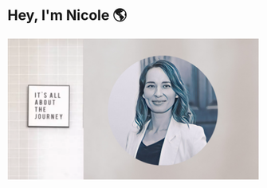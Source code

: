 # Hey, I'm Nicole :earth_americas:

<img src="https://github.com/NicoleHoerner/NicoleHoerner/blob/main/Nicole%20Readme%20Titel.png" alt="Image showing Nicole Hoerner">

<!--
**NicoleHoerner/NicoleHoerner** is a ✨ _special_ ✨ repository because its `README.md` (this file) appears on your GitHub profile.

Here are some ideas to get you started:

- 🔭 I’m currently working on ...
- 🌱 I’m currently learning ...
- 👯 I’m looking to collaborate on ...
- 🤔 I’m looking for help with ...
- 💬 Ask me about ...
- 📫 How to reach me: ...
- 😄 Pronouns: ...
- ⚡ Fun fact: ...
-->
